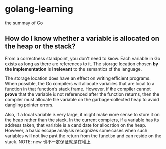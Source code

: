 # golang-learning

the summay of Go

## How do I know whether a variable is allocated on the heap or the stack?

From a correctness standpoint, you don't need to know.
Each variable in Go exists as long as there are references to it.
The storage location chosen **by the implementation** is **irrelevant** to the semantics of the language.

The storage location does have an effect on writing efficient programs.
When possible, the Go compilers will allocate variables that are local to a function in that function's stack frame.
However, if the compiler cannot **prove** that the variable is not referenced after the function returns,
then the compiler must allocate the variable on the garbage-collected heap to avoid dangling pointer errors.

Also, if a local variable is very large, it might make more sense to store it on the heap rather than the stack.
In the current compilers, if a variable has its address taken, that variable is a candidate for allocation on the heap.
However, a basic escape analysis recognizes some cases when such variables will not live past the return from the function and can reside on the stack.
NOTE: new 也不一定保证就是在堆上

